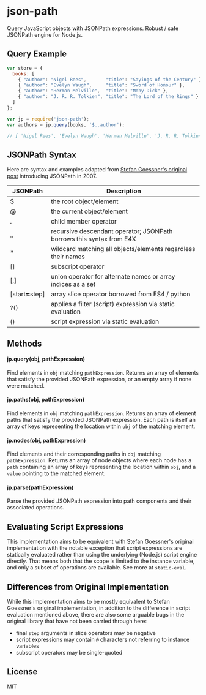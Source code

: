 # json-path

Query JavaScript objects with JSONPath expressions.  Robust / safe JSONPath engine for Node.js.


## Query Example

```javascript
var store = {
  books: [
    { "author": "Nigel Rees",       "title": "Sayings of the Century" },
    { "author": "Evelyn Waugh",     "title": "Sword of Honour" },
    { "author": "Herman Melville",  "title": "Moby Dick" },
    { "author": "J. R. R. Tolkien", "title": "The Lord of the Rings" }
  ]
};

var jp = require('json-path');
var authors = jp.query(books, '$..author');

// [ 'Nigel Rees', 'Evelyn Waugh', 'Herman Melville', 'J. R. R. Tolkien' ]
```

## JSONPath Syntax

Here are syntax and examples adapted from [Stefan Goessner's original post](http://goessner.net/articles/JsonPath/) introducing JSONPath in 2007.

JSONPath         | Description
-----------------|------------
$                | the root object/element
@                | the current object/element
.                | child member operator
..	         | recursive descendant operator; JSONPath borrows this syntax from E4X
*	         | wildcard matching all objects/elements regardless their names
[]	         | subscript operator
[,]	         | union operator for alternate names or array indices as a set
[start:end:step] | array slice operator borrowed from ES4 / python
?()              | applies a filter (script) expression via static evaluation
()	         | script expression via static evaluation 


## Methods

#### jp.query(obj, pathExpression)

Find elements in `obj` matching `pathExpression`.  Returns an array of elements that satisfy the provided JSONPath expression, or an empty array if none were matched.

#### jp.paths(obj, pathExpression)

Find elements in `obj` matching `pathExpression`.  Returns an array of element paths that satisfy the provided JSONPath expression. Each path is itself an array of keys representing the location within `obj` of the matching element.

#### jp.nodes(obj, pathExpression)

Find elements and their corresponding paths in `obj` matching `pathExpression`.  Returns an array of node objects where each node has a `path` containing an array of keys representing the location within `obj`, and a `value` pointing to the matched element.

#### jp.parse(pathExpression)

Parse the provided JSONPath expression into path components and their associated operations.

## Evaluating Script Expressions

This implementation aims to be equivalent with Stefan Goessner's original implementation with the notable exception that script expressions are statically evaluated rather than using the underlying (Node.js) script engine directly.  That means both that the scope is limited to the instance variable, and only a subset of operations are available.  See more at `static-eval`.

 
## Differences from Original Implementation

While this implementation aims to be mostly equivalent to Stefan Goessner's original implementation, in addition to the difference in script evaluation mentioned above, there are also some arguable bugs in the original library that have not been carried through here:

- final `step` arguments in slice operators may be negative
- script expressions may contain `@` characters not referring to instance variables
- subscript operators may be single-quoted


## License

MIT

